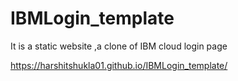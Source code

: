 # IBMLogin_template
It is a static website  ,a clone of  IBM cloud login page

https://harshitshukla01.github.io/IBMLogin_template/
